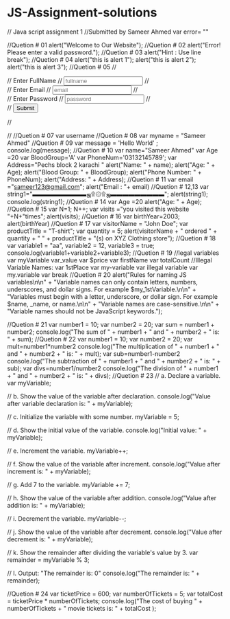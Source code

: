 # JS-Assignment-solutions
// Java script assignment 1
//Submitted by Sameer Ahmed
var error= ""

//Quetion # 01
alert("Welcome to Our Website");
//Quetion # 02
alert("Error! Please enter a valid password.");
//Quetion # 03
alert("Hint : Use line break");
//Quetion # 04
alert("this is alert 1");
alert("this is alert 2");
alert("this is alert 3");
//Quetion # 05
//  <form>
//         <label>Enter FullName  </label>
//         <input type="text" name="fullname" placeholder="fullname">
//         <br>
//         <label>Enter Email  </label>
//         <input type="email" name="email" placeholder="email">
//         <br>
//         <label>Enter Password  </label>
//         <input type="password" name="password" placeholder="password">
//         <br>
//         <button onclick="document.body.innerHTML += '<p style=\'color: green;\'>Registration completed successfully!</p>';">Submit</button>

//     </form>
// <script >
//     alert("please register first to login");
// </script>
//Quetion # 07
var username
//Quetion # 08
var myname = "Sameer Ahmed"
//Quetion # 09
var message = 'Hello World' ;
console.log(message);
//Quetion # 10
var name="Sameer Ahmed"
var Age =20
var BloodGroup='A'
var PhoneNum='03132145789';
var Address="Pechs block 2 karachi "
alert("Name: " + name);
alert("Age: " + Age);
alert("Blood Group: " + BloodGroup);
alert("Phone Number: " + PhoneNum);
alert("Address: " + Address);
//Quetion # 11
var email ="sameer123@gmail.com";
alert("Email : "+ email)
//Quetion # 12,13
var string1="▬▬▬▬▬▬▬▬▬ஜ۩۞۩ஜ▬▬▬▬▬▬▬▬▬";
alert(string1);
console.log(string1);
//Quetion # 14
var Age =20
alert("Age: " + Age);
//Quetion # 15
var N=1;
N++;
var visits ="you visited this website "+N+"times";
alert(visits);
//Quetion # 16
var  birthYear=2003;
alert(birthYear)
//Quetion # 17
var visitorName = "John Doe";
var productTitle = "T-shirt";
var quantity = 5;
alert(visitorName + " ordered " + quantity + " " + productTitle + "(s) on XYZ Clothing store");
//Quetion # 18
var variable1 = "aa", variable2 = 12, variable3 = true;
console.log(variable1+variable2+variable3);
//Quetion # 19
//legal variables
var myVariable
var_value
var $price
var firstName
var totalCount
 //Illegal Variable Names:
var 1stPlace 
var my-variable
var illegal variable 
var my.variable 
var break 
//Quetion # 20
alert("Rules for naming JS variables\n\n" +
      "Variable names can only contain letters, numbers, underscores, and dollar signs. For example $my_1stVariable.\n\n" +
      "Variables must begin with a letter, underscore, or dollar sign. For example $name, _name, or name.\n\n" +
      "Variable names are case-sensitive.\n\n" +
      "Variable names should not be JavaScript keywords.");

//Quetion # 21
var number1 = 10;
var number2 = 20;
var sum = number1 + number2;
console.log("The sum of " + number1 + " and " + number2 + " is: " + sum);
//Quetion # 22
var number1 = 10;
var number2 = 20;
var mult=number1*number2
console.log("The multiplication of " + number1 + " and " + number2 + " is: " + mult);
var sub=number1-number2
console.log("The subtraction of " + number1 + " and " + number2 + " is: " + sub);
var divs=number1/number2
console.log("The division of " + number1 + " and " + number2 + " is: " + divs);
//Quetion # 23
// a. Declare a variable.
var myVariable;

// b. Show the value of the variable after declaration.
console.log("Value after variable declaration is: " + myVariable);

// c. Initialize the variable with some number.
myVariable = 5;

// d. Show the initial value of the variable.
console.log("Initial value: " + myVariable);

// e. Increment the variable.
myVariable++;

// f. Show the value of the variable after increment.
console.log("Value after increment is: " + myVariable);

// g. Add 7 to the variable.
myVariable += 7;

// h. Show the value of the variable after addition.
console.log("Value after addition is: " + myVariable);

// i. Decrement the variable.
myVariable--;

// j. Show the value of the variable after decrement.
console.log("Value after decrement is: " + myVariable);

// k. Show the remainder after dividing the variable's value by 3.
var remainder = myVariable % 3;

// l. Output: "The remainder is: 0"
console.log("The remainder is: " + remainder);

//Quetion # 24
var ticketPrice = 600;
var numberOfTickets = 5;
var totalCost = ticketPrice * numberOfTickets;
console.log("The cost of buying " + numberOfTickets + " movie tickets is: " + totalCost );


